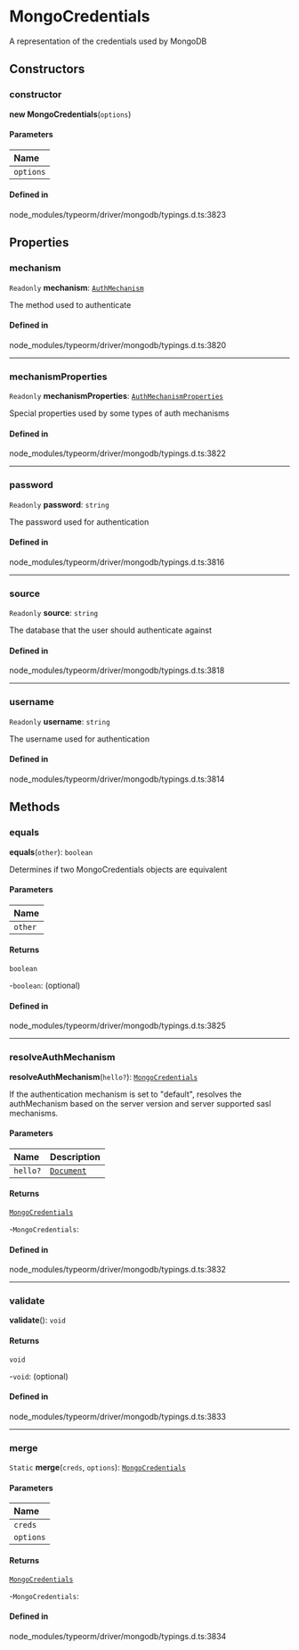 # MongoCredentials

A representation of the credentials used by MongoDB

## Constructors

### constructor

**new MongoCredentials**(`options`)

#### Parameters

| Name |
| :------ |
| `options` | [`MongoCredentialsOptions`](../interfaces/MongoCredentialsOptions.md) |

#### Defined in

node_modules/typeorm/driver/mongodb/typings.d.ts:3823

## Properties

### mechanism

 `Readonly` **mechanism**: [`AuthMechanism`](../index.md#authmechanism-1)

The method used to authenticate

#### Defined in

node_modules/typeorm/driver/mongodb/typings.d.ts:3820

___

### mechanismProperties

 `Readonly` **mechanismProperties**: [`AuthMechanismProperties`](../interfaces/AuthMechanismProperties.md)

Special properties used by some types of auth mechanisms

#### Defined in

node_modules/typeorm/driver/mongodb/typings.d.ts:3822

___

### password

 `Readonly` **password**: `string`

The password used for authentication

#### Defined in

node_modules/typeorm/driver/mongodb/typings.d.ts:3816

___

### source

 `Readonly` **source**: `string`

The database that the user should authenticate against

#### Defined in

node_modules/typeorm/driver/mongodb/typings.d.ts:3818

___

### username

 `Readonly` **username**: `string`

The username used for authentication

#### Defined in

node_modules/typeorm/driver/mongodb/typings.d.ts:3814

## Methods

### equals

**equals**(`other`): `boolean`

Determines if two MongoCredentials objects are equivalent

#### Parameters

| Name |
| :------ |
| `other` | [`MongoCredentials`](MongoCredentials.md) |

#### Returns

`boolean`

-`boolean`: (optional) 

#### Defined in

node_modules/typeorm/driver/mongodb/typings.d.ts:3825

___

### resolveAuthMechanism

**resolveAuthMechanism**(`hello?`): [`MongoCredentials`](MongoCredentials.md)

If the authentication mechanism is set to "default", resolves the authMechanism
based on the server version and server supported sasl mechanisms.

#### Parameters

| Name | Description |
| :------ | :------ |
| `hello?` | [`Document`](../interfaces/Document.md) | A hello response from the server |

#### Returns

[`MongoCredentials`](MongoCredentials.md)

-`MongoCredentials`: 

#### Defined in

node_modules/typeorm/driver/mongodb/typings.d.ts:3832

___

### validate

**validate**(): `void`

#### Returns

`void`

-`void`: (optional) 

#### Defined in

node_modules/typeorm/driver/mongodb/typings.d.ts:3833

___

### merge

`Static` **merge**(`creds`, `options`): [`MongoCredentials`](MongoCredentials.md)

#### Parameters

| Name |
| :------ |
| `creds` | `undefined` \| [`MongoCredentials`](MongoCredentials.md) |
| `options` | [`Partial`](../index.md#partial)<[`MongoCredentialsOptions`](../interfaces/MongoCredentialsOptions.md)\> |

#### Returns

[`MongoCredentials`](MongoCredentials.md)

-`MongoCredentials`: 

#### Defined in

node_modules/typeorm/driver/mongodb/typings.d.ts:3834

